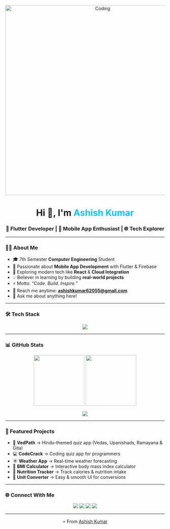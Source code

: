 <!-- Banner / Header -->
<p align="center">
  <img src="https://user-images.githubusercontent.com/74038190/216657029-5cf9a49b-dc02-4046-98af-4937c4a89e20.gif" alt="Coding" width="600"/>
</p>

<h1 align="center">Hi 👋, I'm <span style="color:#00C4FF;">Ashish Kumar</span></h1>
<h3 align="center">🚀 Flutter Developer | 📱 Mobile App Enthusiast | 🌐 Tech Explorer</h3>

---

### 👨‍💻 About Me  
- 🎓 7th Semester **Computer Engineering** Student  
- 📱 Passionate about **Mobile App Development** with Flutter & Firebase  
- 🌟 Exploring modern tech like **React** & **Cloud Integration**  
- 💡 Believer in learning by building **real-world projects**  
- ⚡ Motto: *“Code. Build. Inspire.”*  
- 📧 Reach me anytime: **ashishkumar62055@gmail.com**  
- 💬 Ask me about anything here!  

---

### 🛠️ Tech Stack  
<p align="center">
  <img src="https://skillicons.dev/icons?i=flutter,dart,cpp,java,python,react,mysql,firebase,git,github,vscode,androidstudio&theme=light" />
</p>

---

### 📊 GitHub Stats  
<p align="center">
  <img src="https://github-readme-stats.vercel.app/api?username=ashish-kumar108&show_icons=true&theme=radical&hide_border=true&bg_color=0D1117&title_color=F85D7F&icon_color=79C0FF" height="160"/>
  <img src="https://github-readme-streak-stats.herokuapp.com?user=ashish-kumar108&theme=radical&hide_border=true&background=0D1117&ring=F85D7F&fire=F85D7F&currStreakLabel=79C0FF" height="160"/>
</p>

<p align="center">
  <img src="https://github-readme-stats.vercel.app/api/top-langs/?username=ashish-kumar108&layout=compact&theme=radical&hide_border=true&bg_color=0D1117&title_color=F85D7F" />
</p>

---

### 🌟 Featured Projects  
- 📖 **VedPath** → Hindu-themed quiz app (Vedas, Upanishads, Ramayana & Gita)  
- 💻 **CodeCrack** → Coding quiz app for programmers  
- ☀️ **Weather App** → Real-time weather forecasting  
- 🧮 **BMI Calculator** → Interactive body mass index calculator  
- 🍎 **Nutrition Tracker** → Track calories & nutrition intake  
- 🔢 **Unit Converter** → Easy & smooth UI for conversions  

---

### 🌐 Connect With Me  
<p align="center">
  <a href="https://www.linkedin.com/in/sanatanii-ashish/" target="_blank"><img src="https://img.shields.io/badge/LinkedIn-0077B5?style=for-the-badge&logo=linkedin&logoColor=white" /></a>
  <a href="https://x.com/sanatanii_ashis" target="_blank"><img src="https://img.shields.io/badge/X-000000?style=for-the-badge&logo=x&logoColor=white" /></a>
  <a href="https://www.instagram.com/ashishpawarx/" target="_blank"><img src="https://img.shields.io/badge/Instagram-E4405F?style=for-the-badge&logo=instagram&logoColor=white" /></a>
  <a href="mailto:ashishkumar62055@gmail.com"><img src="https://img.shields.io/badge/Email-D14836?style=for-the-badge&logo=gmail&logoColor=white" /></a>
</p>

---

<p align="center">
  ⭐️ From <a href="https://github.com/ashish-kumar108">Ashish Kumar</a>
</p>
